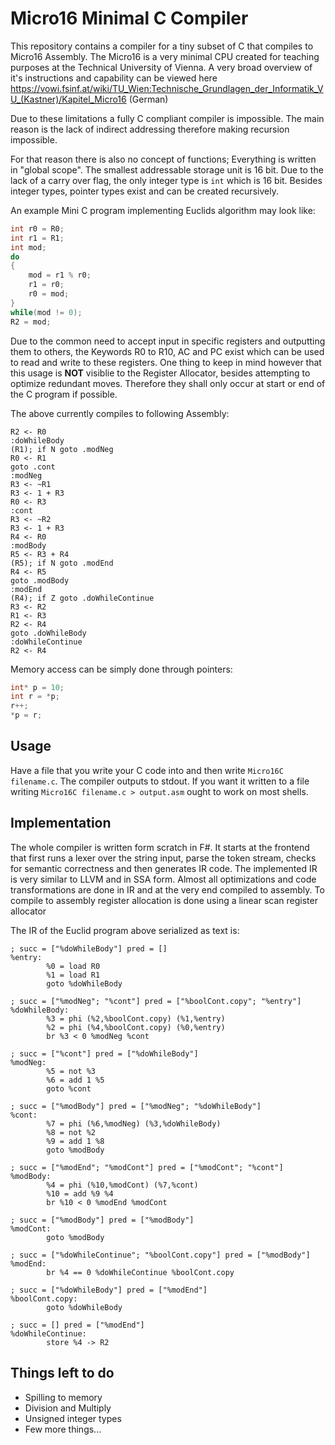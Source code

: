 # Micro16 Minimal C Compiler

This repository contains a compiler for a tiny subset of C that compiles to Micro16 Assembly. The Micro16 is a very
minimal CPU created for teaching purposes at the Technical University of Vienna. A very broad overview of it's
instructions and capability can be viewed
here https://vowi.fsinf.at/wiki/TU_Wien:Technische_Grundlagen_der_Informatik_VU_(Kastner)/Kapitel_Micro16 (German)

Due to these limitations a fully C compliant compiler is impossible. The main reason is the lack of indirect addressing
therefore making recursion impossible.

For that reason there is also no concept of functions; Everything is written in "global scope". The smallest addressable
storage unit is 16 bit. Due to the lack of a carry over flag, the only integer type is `int` which is 16 bit. Besides
integer types, pointer types exist and can be created recursively.

An example Mini C program implementing Euclids algorithm may look like:

```c
int r0 = R0;
int r1 = R1;
int mod;
do
{
    mod = r1 % r0;
    r1 = r0;
    r0 = mod;
}
while(mod != 0);
R2 = mod;
```

Due to the common need to accept input in specific registers and outputting them to others, the Keywords R0 to R10, AC
and PC exist which can be used to read and write to these registers. One thing to keep in mind however that this usage
is **NOT** visiblie to the Register Allocator, besides attempting to optimize redundant moves. Therefore they shall only
occur at start or end of the C program if possible.

The above currently compiles to following Assembly:

```
R2 <- R0
:doWhileBody
(R1); if N goto .modNeg
R0 <- R1
goto .cont
:modNeg
R3 <- ~R1
R3 <- 1 + R3
R0 <- R3
:cont
R3 <- ~R2
R3 <- 1 + R3
R4 <- R0
:modBody
R5 <- R3 + R4
(R5); if N goto .modEnd
R4 <- R5
goto .modBody
:modEnd
(R4); if Z goto .doWhileContinue
R3 <- R2
R1 <- R3
R2 <- R4
goto .doWhileBody
:doWhileContinue
R2 <- R4
```

Memory access can be simply done through pointers:

```c
int* p = 10;
int r = *p;
r++;
*p = r;
```

## Usage

Have a file that you write your C code into and then write `Micro16C filename.c`. The compiler outputs to stdout. If you
want it written to a file writing `Micro16C filename.c > output.asm` ought to work on most shells.

## Implementation

The whole compiler is written form scratch in F#. It starts at the frontend that first runs a lexer over the string
input, parse the token stream, checks for semantic correctness and then generates IR code. The implemented IR is very
similar to LLVM and in SSA form. Almost all optimizations and code transformations are done in IR and at the very end
compiled to assembly. To compile to assembly register allocation is done using a linear scan register allocator

The IR of the Euclid program above serialized as text is:

```
; succ = ["%doWhileBody"] pred = []
%entry:
        %0 = load R0
        %1 = load R1
        goto %doWhileBody

; succ = ["%modNeg"; "%cont"] pred = ["%boolCont.copy"; "%entry"]
%doWhileBody:
        %3 = phi (%2,%boolCont.copy) (%1,%entry)
        %2 = phi (%4,%boolCont.copy) (%0,%entry)
        br %3 < 0 %modNeg %cont

; succ = ["%cont"] pred = ["%doWhileBody"]
%modNeg:
        %5 = not %3
        %6 = add 1 %5
        goto %cont

; succ = ["%modBody"] pred = ["%modNeg"; "%doWhileBody"]
%cont:
        %7 = phi (%6,%modNeg) (%3,%doWhileBody)
        %8 = not %2
        %9 = add 1 %8
        goto %modBody

; succ = ["%modEnd"; "%modCont"] pred = ["%modCont"; "%cont"]
%modBody:
        %4 = phi (%10,%modCont) (%7,%cont)
        %10 = add %9 %4
        br %10 < 0 %modEnd %modCont

; succ = ["%modBody"] pred = ["%modBody"]
%modCont:
        goto %modBody

; succ = ["%doWhileContinue"; "%boolCont.copy"] pred = ["%modBody"]
%modEnd:
        br %4 == 0 %doWhileContinue %boolCont.copy

; succ = ["%doWhileBody"] pred = ["%modEnd"]
%boolCont.copy:
        goto %doWhileBody

; succ = [] pred = ["%modEnd"]
%doWhileContinue:
        store %4 -> R2
```

## Things left to do

* Spilling to memory
* Division and Multiply
* Unsigned integer types
* Few more things...